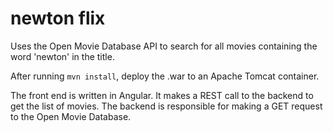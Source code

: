 # newton flix

Uses the Open Movie Database API to search for all movies containing the word 'newton' in the title.

After running ```mvn install```, deploy the .war to an Apache Tomcat container.

The front end is written in Angular. It makes a REST call to the backend to get the list of movies. The backend is responsible for making a GET request to the Open Movie Database.
